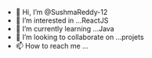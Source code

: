 - 👋 Hi, I’m @SushmaReddy-12
- 👀 I’m interested in ...ReactJS
- 🌱 I’m currently learning ...Java
- 💞️ I’m looking to collaborate on ...projets
- 📫 How to reach me ...

<!---
SushmaReddy-12/SushmaReddy-12 is a ✨ special ✨ repository because its `README.md` (this file) appears on your GitHub profile.
You can click the Preview link to take a look at your changes.
--->
